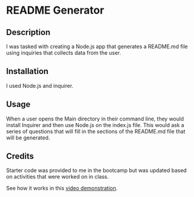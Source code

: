 # README Generator

## Description

I was tasked with creating a Node.js app that generates a README.md file using inquiries that collects data from the user.

## Installation

I used Node.js and inquirer.

## Usage

When a user opens the Main directory in their command line, they would install Inquirer and then use Node.js on the index.js file. This would ask a series of questions that will fill in the sections of the README.md file that will be generated.

## Credits

Starter code was provided to me in the bootcamp but was updated based on activities that were worked on in class.

See how it works in this [video demonstration](https://drive.google.com/file/d/1v2Nm0KMaARYUonXva0OYrHRYJcORxgTZ/view).
